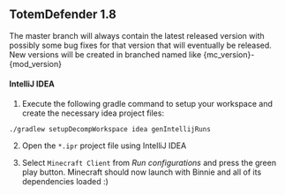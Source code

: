 ## TotemDefender 1.8

The master branch will always contain the latest released version with possibly some bug fixes for that version that will eventually be released.
New versions will be created in branched named like {mc_version}-{mod_version}

#### IntelliJ IDEA

1. Execute the following gradle command to setup your workspace and create the necessary idea project files:

  ```
  ./gradlew setupDecompWorkspace idea genIntellijRuns
  ```
  
2. Open the `*.ipr` project file using IntelliJ IDEA

3. Select `Minecraft Client` from _Run configurations_ and press the green play button.
Minecraft should now launch with Binnie and all of its dependencies loaded :)
